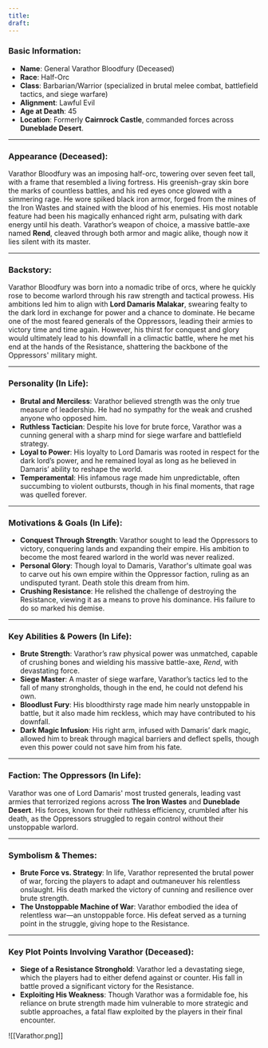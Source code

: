 ```yaml
---
title: 
draft:
---
```

### **Basic Information:**

- **Name**: General Varathor Bloodfury (Deceased)
- **Race**: Half-Orc
- **Class**: Barbarian/Warrior (specialized in brutal melee combat, battlefield tactics, and siege warfare)
- **Alignment**: Lawful Evil
- **Age at Death**: 45
- **Location**: Formerly **Cairnrock Castle**, commanded forces across **Duneblade Desert**.

---

### **Appearance** (Deceased):

Varathor Bloodfury was an imposing half-orc, towering over seven feet tall, with a frame that resembled a living fortress. His greenish-gray skin bore the marks of countless battles, and his red eyes once glowed with a simmering rage. He wore spiked black iron armor, forged from the mines of the Iron Wastes and stained with the blood of his enemies. His most notable feature had been his magically enhanced right arm, pulsating with dark energy until his death. Varathor’s weapon of choice, a massive battle-axe named **Rend**, cleaved through both armor and magic alike, though now it lies silent with its master.

---

### **Backstory**:

Varathor Bloodfury was born into a nomadic tribe of orcs, where he quickly rose to become warlord through his raw strength and tactical prowess. His ambitions led him to align with **Lord Damaris Malakar**, swearing fealty to the dark lord in exchange for power and a chance to dominate. He became one of the most feared generals of the Oppressors, leading their armies to victory time and time again. However, his thirst for conquest and glory would ultimately lead to his downfall in a climactic battle, where he met his end at the hands of the Resistance, shattering the backbone of the Oppressors' military might.

---

### **Personality** (In Life):

- **Brutal and Merciless**: Varathor believed strength was the only true measure of leadership. He had no sympathy for the weak and crushed anyone who opposed him.
- **Ruthless Tactician**: Despite his love for brute force, Varathor was a cunning general with a sharp mind for siege warfare and battlefield strategy.
- **Loyal to Power**: His loyalty to Lord Damaris was rooted in respect for the dark lord’s power, and he remained loyal as long as he believed in Damaris’ ability to reshape the world.
- **Temperamental**: His infamous rage made him unpredictable, often succumbing to violent outbursts, though in his final moments, that rage was quelled forever.

---

### **Motivations & Goals** (In Life):

- **Conquest Through Strength**: Varathor sought to lead the Oppressors to victory, conquering lands and expanding their empire. His ambition to become the most feared warlord in the world was never realized.
- **Personal Glory**: Though loyal to Damaris, Varathor's ultimate goal was to carve out his own empire within the Oppressor faction, ruling as an undisputed tyrant. Death stole this dream from him.
- **Crushing Resistance**: He relished the challenge of destroying the Resistance, viewing it as a means to prove his dominance. His failure to do so marked his demise.

---

### **Key Abilities & Powers (In Life)**:

- **Brute Strength**: Varathor’s raw physical power was unmatched, capable of crushing bones and wielding his massive battle-axe, _Rend_, with devastating force.
- **Siege Master**: A master of siege warfare, Varathor’s tactics led to the fall of many strongholds, though in the end, he could not defend his own.
- **Bloodlust Fury**: His bloodthirsty rage made him nearly unstoppable in battle, but it also made him reckless, which may have contributed to his downfall.
- **Dark Magic Infusion**: His right arm, infused with Damaris’ dark magic, allowed him to break through magical barriers and deflect spells, though even this power could not save him from his fate.

---

### **Faction: The Oppressors** (In Life):

Varathor was one of Lord Damaris' most trusted generals, leading vast armies that terrorized regions across **The Iron Wastes** and **Duneblade Desert**. His forces, known for their ruthless efficiency, crumbled after his death, as the Oppressors struggled to regain control without their unstoppable warlord.

---

### **Symbolism & Themes**:

- **Brute Force vs. Strategy**: In life, Varathor represented the brutal power of war, forcing the players to adapt and outmaneuver his relentless onslaught. His death marked the victory of cunning and resilience over brute strength.
- **The Unstoppable Machine of War**: Varathor embodied the idea of relentless war—an unstoppable force. His defeat served as a turning point in the struggle, giving hope to the Resistance.

---

### **Key Plot Points Involving Varathor** (Deceased):

- **Siege of a Resistance Stronghold**: Varathor led a devastating siege, which the players had to either defend against or counter. His fall in battle proved a significant victory for the Resistance.
- **Exploiting His Weakness**: Though Varathor was a formidable foe, his reliance on brute strength made him vulnerable to more strategic and subtle approaches, a fatal flaw exploited by the players in their final encounter.

![[Varathor.png]]